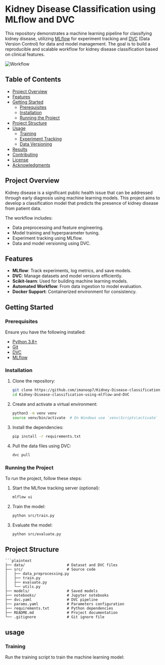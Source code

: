 # Kidney Disease Classification using MLflow and DVC

This repository demonstrates a machine learning pipeline for classifying kidney disease, utilizing [MLflow](https://mlflow.org/) for experiment tracking and [DVC](https://dvc.org/) (Data Version Control) for data and model management. The goal is to build a reproducible and scalable workflow for kidney disease classification based on clinical features.

![Workflow](assets/workflow.png)

## Table of Contents

- [Project Overview](#project-overview)
- [Features](#features)
- [Getting Started](#getting-started)
  - [Prerequisites](#prerequisites)
  - [Installation](#installation)
  - [Running the Project](#running-the-project)
- [Project Structure](#project-structure)
- [Usage](#usage)
  - [Training](#training)
  - [Experiment Tracking](#experiment-tracking)
  - [Data Versioning](#data-versioning)
- [Results](#results)
- [Contributing](#contributing)
- [License](#license)
- [Acknowledgments](#acknowledgments)

## Project Overview

Kidney disease is a significant public health issue that can be addressed through early diagnosis using machine learning models. This project aims to develop a classification model that predicts the presence of kidney disease from patient data.

The workflow includes:
- Data preprocessing and feature engineering.
- Model training and hyperparameter tuning.
- Experiment tracking using MLflow.
- Data and model versioning using DVC.

## Features

- **MLflow**: Track experiments, log metrics, and save models.
- **DVC**: Manage datasets and model versions efficiently.
- **Scikit-learn**: Used for building machine learning models.
- **Automated Workflow**: From data ingestion to model evaluation.
- **Docker Support**: Containerized environment for consistency.

## Getting Started

### Prerequisites

Ensure you have the following installed:

- [Python 3.8+](https://www.python.org/downloads/)
- [Git](https://git-scm.com/)
- [DVC](https://dvc.org/doc/install)
- [MLflow](https://mlflow.org/docs/latest/installation.html)

### Installation

1. Clone the repository:
    ```sh
    git clone https://github.com/imanoop7/Kidney-Disease-classification-using-mlflow-and-DVC.git
    cd Kidney-Disease-classification-using-mlflow-and-DVC
    ```

2. Create and activate a virtual environment:
    ```sh
    python3 -m venv venv
    source venv/bin/activate  # On Windows use `venv\Scripts\activate`
    ```

3. Install the dependencies:
    ```sh
    pip install -r requirements.txt
    ```

4. Pull the data files using DVC:
    ```sh
    dvc pull
    ```

### Running the Project

To run the project, follow these steps:

1. Start the MLflow tracking server (optional):
    ```sh
    mlflow ui
    ```

2. Train the model:
    ```sh
    python src/train.py
    ```

3. Evaluate the model:
    ```sh
    python src/evaluate.py
    ```

## Project Structure
    ```plaintext
    ├── data/                   # Dataset and DVC files
    ├── src/                    # Source code
    │   ├── data_preprocessing.py
    │   ├── train.py
    │   ├── evaluate.py
    │   └── utils.py
    ├── models/                 # Saved models
    ├── notebooks/              # Jupyter notebooks
    ├── dvc.yaml                # DVC pipeline
    ├── params.yaml             # Parameters configuration
    ├── requirements.txt        # Python dependencies
    ├── README.md               # Project documentation
    └── .gitignore              # Git ignore file

## usage 
### Training
Run the training script to train the machine learning model:
